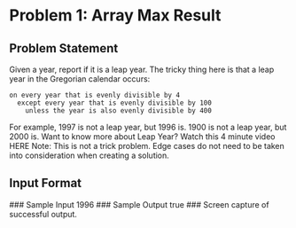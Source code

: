 # Problem 1: Array Max Result
## Problem Statement
Given a year, report if it is a leap year.
The tricky thing here is that a leap year in the Gregorian calendar occurs:
```
on every year that is evenly divisible by 4
  except every year that is evenly divisible by 100
    unless the year is also evenly divisible by 400
```
For example, 1997 is not a leap year, but 1996 is. 1900 is not a leap year, but 2000 is.
Want to know more about Leap Year? Watch this 4 minute video HERE
Note: This is not a trick problem. Edge cases do not need to be taken into consideration when creating a solution.
## Input Format
<int>
### Sample Input
1996
### Sample Output
true
### Screen capture of successful output.
